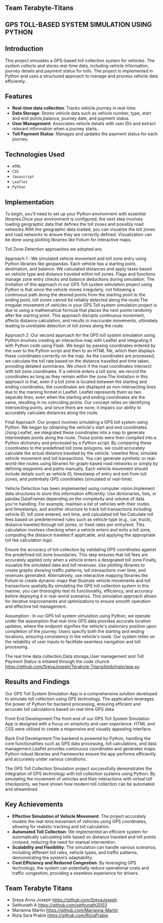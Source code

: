 ## Team Terabyte-Titans
## GPS TOLL-BASED SYSTEM SIMULATION USING PYTHON

## Introduction

This project simulates a GPS-based toll collection system for vehicles. The system collects and stores real-time data, including vehicle information, journey details and payment status for tolls. The project is implemented in Python and uses a structured approach to manage and process vehicle data efficiently.

## Features

- **Real-time data collection**: Tracks vehicle journey in real-time.
- **Data Storage**: Stores vehicle data such as vehicle number, type, start and end points,balance, journey date, and payment status.
- **User Management**: Associates vehicle details with user IDs and extract relevant information when a journey starts.
- **Toll Payment Status**: Manages and updates the payment status for each journey.

## Technologies Used 

- `HTML`
- `CSS`
- `Javascript`
- `Leaflet`
- `Python`

## Implementation


To begin, you'll need to set up your Python environment with essential libraries.Once your environment is configured, the next step involves loading geographic data that defines the toll zones and possibly road networks.With the geographic data loaded, you can visualize the toll zones and road networks to ensure they are correctly defined. Visualization can be done using plotting libraries like Folium for interactive maps.

Toll Zone Detection approaches we adopted are:

Approach 1 : We simulated vehicle movement and toll zone entry using Python libraries like geopandas. Each vehicle has a starting point, destination, and balance. We calculated distances and apply taxes based on vehicle type and distance traveled within toll zones. Flags and functions manage zone entry checks and balance deductions during simulation.
The limitation of this approach in our GPS Toll system simulation project using Python is that since the vehicle moves irregularly, not following a continuous path along the desired points from the starting point to the ending point, toll zones cannot be reliably detected along the route.The irregular movement of vehicles in your GPS Toll system simulation project is due to using a mathematical formula that places the next points randomly after the starting point. This approach disrupts continuous movement, affects distance calculation, and results in inaccurate movements, ultimately leading to unreliable detection of toll zones along the route.


Approach 2 :Our second approach for the GPS toll system simulation using Python involves creating an interactive map with Leaflet and integrating it with Python code using Flask. We begin by passing coordinates entered by the user to the Python script and then to an HTML file, which then displays these coordinates correctly on the map. As the coordinates are processed, we calculate the toll rate based on the distance travelled and time taken, providing detailed summaries.  We check if the road coordinates intersect with toll zone coordinates. If a vehicle enters a toll zone, we record the coordinates as long as they remain within the zone.The limitation in this approach is that, even if a toll zone is located between the starting and ending coordinates, the coordinates are displayed as non-intersecting lines due to the marking format in Leaflet. Leaflet represents them as two separate lines, even when the starting and ending coordinates are the same, resulting in no coinciding points. Our concept relies on identifying intersecting points, and since there are none, it impairs our ability to accurately calculate distances along the route.

Final Approach :Our project involves simulating a GPS toll system using Python. We began by obtaining the vehicle's start and end coordinates. Using Leaflet, we integrated these coordinates into a map to generate intermediate points along the route. These points were then compiled into a Python dictionary and processed by a Python script. By comparing these coordinates to the predefined toll zone polygons, we could accurately calculate the actual distance traveled by the vehicle.
\newline Now, simulate vehicle movement and toll transactions. You can generate synthetic or real-world-like routes using libraries for graph-based road networks or simply by defining waypoints and paths manually. Each vehicle movement should include details such as vehicle ID, timestamp of entry and exit from toll zones, and potentially GPS coordinates (simulated or real-time).

Vehicle Detection has been implemented using computer vision.Implement data structures to store this information efficiently. Use dictionaries, lists, or pandas DataFrames depending on the complexity and volume of data you're handling. For example, maintain a list of vehicles with their routes and timestamps, and another structure to track toll transactions including vehicle ID, toll zone entered, exit time, and calculated toll fee.Calculate toll fees based on predetermined rules such as vehicle type (e.g., car, truck), distance traveled through toll zones, or fixed rates per entry/exit. This calculation involves checking when a vehicle enters and exits a toll zone, computing the distance traveled if applicable, and applying the appropriate toll fee calculation logic.

Ensure the accuracy of toll collection by validating GPS coordinates against the predefined toll zone boundaries. This step ensures that toll fees are accurately applied only when a vehicle enters a designated toll zone.Finally, visualize the simulated data and toll revenues. Use plotting libraries to create graphs showing traffic patterns, toll transactions over time, and revenues generated. Alternatively, use interactive mapping libraries like Folium to create dynamic maps that illustrate vehicle movements and toll transactions spatially.By simulating the GPS toll collection system in this manner, you can thoroughly test its functionality, efficiency, and accuracy before deploying it in real-world scenarios. This simulation approach allows for iterative improvements and optimizations to ensure smooth operation and effective toll management.

Assumption : In our GPS toll system simulation using Python, we operate under the assumption that real-time GPS data provides accurate location updates, where the endpoint signifies the vehicle's stationary position upon completion of the journey. Users specify both the starting and ending locations, ensuring consistency in the vehicle's route. Our system relies on the reliability of user inputs to facilitate seamless navigation and toll processing.


 The real time data collection,Data storage,User management and Toll Payment Status is initiated through the code chunck <https://github.com/SreyaJoseph/Terabyte-Titans/blob/main/app.py>
 
## Results and Findings

Our GPS Toll System Simulation App is a comprehensive solution developed to simulate toll collection using GPS technology. The application leverages the power of Python for backend processing, ensuring efficient and accurate toll calculations based on real-time GPS data.

Front End Development:The front end of our GPS Toll System Simulation App is designed with a focus on simplicity and user experience. HTML and CSS were utilized to create a responsive and visually appealing interface.

Back End Development:The backend is powered by Python, handling the core functionalities such as GPS data processing, toll calculations, and data management.Leaflet provides continuous coordinates and generates maps. Python robust libraries and frameworks ensure the app performs efficiently and accurately under various conditions.

The GPS Toll Collection Simulation project successfully demonstrates the integration of GPS technology with toll collection systems using Python. By simulating the movement of vehicles and their interactions with virtual toll checkpoints, we have shown how modern toll collection can be automated and streamlined.

## Key Achievements

- **Effective Simulation of Vehicle Movement**: The project accurately models the real-time movement of vehicles using GPS coordinates, allowing for realistic tracking and toll calculation.
- **Automated Toll Collection**: We implemented an efficient system for automatically calculating tolls based on distance traveled and toll points crossed, reducing the need for manual intervention.
- **Scalability and Flexibility**: The simulation can handle various scenarios, including different toll rates, vehicle types, and traffic patterns, demonstrating the system’s adaptability.
- **Cost Efficiency and Reduced Congestion**: By leveraging GPS technology, the system can potentially reduce operational costs and traffic congestion, providing a seamless experience for drivers.

## Team Terabyte Titans

- Sreya Anna Joseph <https://github.com/SreyaJoseph>
- Sethunath A <https://github.com/sethunath2003>
- Marianna Martin <https://github.com/Marianna-Martin>
- Rizia Sara Prabin <https://github.com/RiziaPrabin>




 

